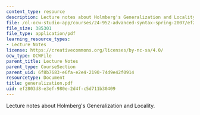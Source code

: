```yaml
---
content_type: resource
description: Lecture notes about Holmberg's Generalization and Locality.
file: /ol-ocw-studio-app/courses/24-952-advanced-syntax-spring-2007/ef2803d8e3ef980e2d4fc5d711b30409_generalization.pdf
file_size: 385301
file_type: application/pdf
learning_resource_types:
- Lecture Notes
license: https://creativecommons.org/licenses/by-nc-sa/4.0/
ocw_type: OCWFile
parent_title: Lecture Notes
parent_type: CourseSection
parent_uid: 6f8b7683-e6fa-e2e4-2190-74d9e42f0914
resourcetype: Document
title: generalization.pdf
uid: ef2803d8-e3ef-980e-2d4f-c5d711b30409
---
```

Lecture notes about Holmberg's Generalization and Locality.